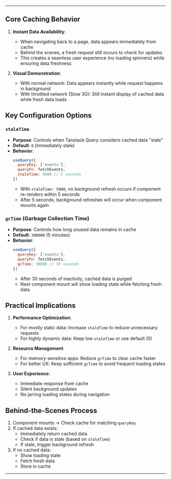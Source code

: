 
---

## Core Caching Behavior
1. **Instant Data Availability**: 
   - When navigating back to a page, data appears immediately from cache
   - Behind the scenes, a fresh request still occurs to check for updates
   - This creates a seamless user experience (no loading spinners) while ensuring data freshness

2. **Visual Demonstration**:
   - With normal network: Data appears instantly while request happens in background
   - With throttled network (Slow 3G): Still instant display of cached data while fresh data loads

## Key Configuration Options

### `staleTime`
- **Purpose**: Controls when Tanstack Query considers cached data "stale"
- **Default**: `0` (immediately stale)
- **Behavior**:
  ```javascript
  useQuery({
    queryKey: ['events'],
    queryFn: fetchEvents,
    staleTime: 5000 // 5 seconds
  })
  ```
  - With `staleTime: 5000`, no background refresh occurs if component re-renders within 5 seconds
  - After 5 seconds, background refreshes will occur when component mounts again

### `gcTime` (Garbage Collection Time)
- **Purpose**: Controls how long unused data remains in cache
- **Default**: `300000` (5 minutes)
- **Behavior**:
  ```javascript
  useQuery({
    queryKey: ['events'],
    queryFn: fetchEvents,
    gcTime: 30000 // 30 seconds
  })
  ```
  - After 30 seconds of inactivity, cached data is purged
  - Next component mount will show loading state while fetching fresh data

## Practical Implications

1. **Performance Optimization**:
   - For mostly static data: Increase `staleTime` to reduce unnecessary requests
   - For highly dynamic data: Keep low `staleTime` or use default (0)

2. **Resource Management**:
   - For memory-sensitive apps: Reduce `gcTime` to clear cache faster
   - For better UX: Keep sufficient `gcTime` to avoid frequent loading states

3. **User Experience**:
   - Immediate response from cache
   - Silent background updates
   - No jarring loading states during navigation

## Behind-the-Scenes Process
1. Component mounts → Check cache for matching `queryKey`
2. If cached data exists:
   - Immediately return cached data
   - Check if data is stale (based on `staleTime`)
   - If stale, trigger background refresh
3. If no cached data:
   - Show loading state
   - Fetch fresh data
   - Store in cache

---